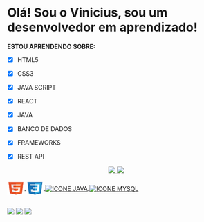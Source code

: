 # Olá! Sou o Vinicius, sou um desenvolvedor em aprendizado!

**ESTOU APRENDENDO SOBRE:**

- [x] HTML5
- [x] CSS3
- [x] JAVA SCRIPT
- [x] REACT
- [x] JAVA
- [x] BANCO DE DADOS
- [x] FRAMEWORKS
- [x] REST API


<div align="center">
  <a href="https://github.com/ViniCarmo">
  <img height="150em" src="https://github-readme-stats.vercel.app/api?username=ViniCarmo&show_icons=true&theme=radical"/>
  <img height="150em" src="https://github-readme-stats.vercel.app/api/top-langs/?username=ViniCarmo&layout=compact&langs_count=7&theme=radical"/>
</div>
<div style="display: inline_block"><br>
  <img align="center" alt="ICONE HTML" height="30" width="40" src="https://raw.githubusercontent.com/devicons/devicon/master/icons/html5/html5-original.svg">
  <img align="center" alt="ICONE CSS" height="30" width="40" src="https://raw.githubusercontent.com/devicons/devicon/master/icons/css3/css3-original.svg">
  <img align="center" alt="ICONE JAVA" height="30" width="30" src="https://cdn-icons-png.flaticon.com/512/3291/3291669.png">
  <img align="center" alt="ICONE MYSQL" height="40" width="50" src="https://img.icons8.com/color/48/null/mysql.png">
</div>
  
  ##
 
<div> 
  <a href = "mailto:vinicius.carmo1106@gmail.com"><img src="https://img.shields.io/badge/-Gmail-%23333?style=for-the-badge&logo=gmail&logoColor=white" target="_blank"></a>
  <a href="https://www.linkedin.com/in/vinicius-carmo-ba5626226/" target="_blank"><img src="https://img.shields.io/badge/-LinkedIn-%230077B5?style=for-the-badge&logo=linkedin&logoColor=white" target="_blank"></a> 
  <a href="https://www.instagram.com/vini.carmoo/?next=%2F" target="_blank"><img src="https://img.shields.io/badge/Instagram-E4405F?style=for-the-badge&logo=instagram&logoColor=white" target="_blank"></a> 
</div>
